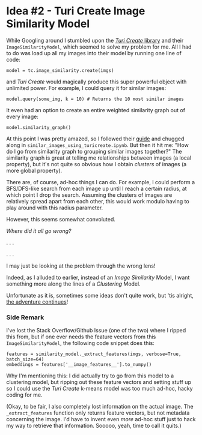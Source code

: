 # Idea #2 - Turi Create Image Similarity Model

While Googling around I stumbled upon the [_Turi Create_ library](https://apple.github.io/turicreate/docs/api/index.html) and their `ImageSimilarityModel`, which seemed to solve my problem for me.
All I had to do was load up all my images into their model by running one line of code: 
```
model = tc.image_similarity.create(imgs)
```
and _Turi Create_ would magically produce this super powerful object with unlimited power.
For example, I could query it for similar images:
```
model.query(some_img, k = 10) # Returns the 10 most similar images
```
It even had an option to create an entire weighted similarity graph out of every image:
```
model.similarity_graph()
```

At this point I was pretty amazed, so I followed their [guide](https://apple.github.io/turicreate/docs/userguide/image_similarity/) and chugged along in `similar_images_using_turicreate.ipynb`.
But then it hit me: "How do I go from similarity graph to grouping similar images together?"
The similarity graph is great at telling me relationships between images (a local property), but it's not quite so obvious how I obtain _clusters_ of images (a more global property).

There are, of course, ad-hoc things I can do.
For example, I could perform a BFS/DFS-like search from each image up until I reach a certain radius, at which point I drop the search.
Assuming the clusters of images are relatively spread apart from each other, this would work modulo having to play around with this radius parameter.

However, this seems somewhat convoluted.

_Where did it all go wrong?_

. . .

. . . 

I may just be looking at the problem through the wrong lens!

Indeed, as I alluded to earlier, instead of an _Image Similarity_ Model, I want something more along the lines of a _Clustering_ Model.

Unfortunate as it is, sometimes some ideas don't quite work, but 'tis alright, [the adventure continues](https://github.com/nicholaspun/similar-images-purger/tree/master/idea3)!

### Side Remark
I've lost the Stack Overflow/Github Issue (one of the two) where I ripped this from, but if one ever needs the feature vectors from this `ImageSimilarityModel`, the following code snippet does this:
```
features = similarity_model._extract_features(imgs, verbose=True, batch_size=64)
embeddings = features['__image_features__'].to_numpy()
```
Why I'm mentioning this:
I did actually try to go from this model to a clustering model, but ripping out these feature vectors and setting stuff up so I could use the _Turi Create_ k-means model was too much ad-hoc, hacky coding for me.

(Okay, to be fair, I also completely lost information on the actual image.
The `_extract_features` function only returns feature vectors, but not metadata concerning the image.
I'd have to invent even _more_ ad-hoc stuff just to hack my way to retrieve that information.
Sooooo, yeah, time to call it quits.)